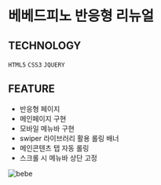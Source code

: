 # 베베드피노 반응형 리뉴얼

## TECHNOLOGY
`HTML5` `CSS3` `JQUERY`

## FEATURE
- 반응형 페이지
- 메인페이지 구현
- 모바일 메뉴바 구현
- swiper 라이브러리 활용 롤링 배너
- 메인콘텐츠 탭 자동 롤링
- 스크롤 시 메뉴바 상단 고정

![bebe](https://github.com/gayeongogo/popo/assets/116170363/cf72b888-f41f-4a00-80a6-38c264283d4e)
